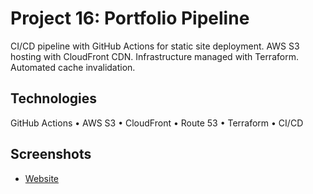 # Project 16: Portfolio Pipeline

CI/CD pipeline with GitHub Actions for static site deployment. AWS S3 hosting with CloudFront CDN. Infrastructure managed with Terraform. Automated cache invalidation.

## Technologies

GitHub Actions • AWS S3 • CloudFront • Route 53 • Terraform • CI/CD

## Screenshots

- [Website](screenshots/website.png)